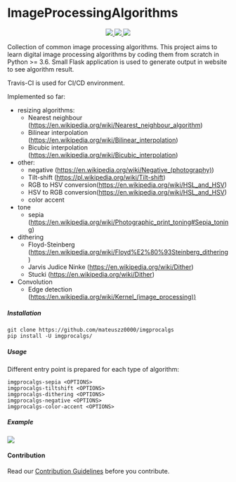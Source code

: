 <p align="center">
    <h1>ImageProcessingAlgorithms</h1>
</p>
<p align="center">
    <a href="https://travis-ci.com/github/mateuszz0000/imgprocalgs">
        <img src="https://travis-ci.com/mateuszz0000/imgprocalgs.svg?branch=master">
    </a>
    <a href="https://codecov.io/gh/mateuszz0000/imgprocalgs">
        <img src="https://img.shields.io/codecov/c/github/mateuszz0000/imgprocalgs">
    </a>
    <a href="https://www.python.org/">
        <img src="https://img.shields.io/badge/Made%20with-Python-1f425f.svg">
    </a>
</p>



Collection of common image processing algorithms. This project aims to learn digital image processing algorithms by coding them from scratch in Python >= 3.6. 
Small Flask application is used to generate output in website to see algorithm result.

Travis-CI is used for CI/CD environment.

Implemented so far:
* resizing algorithms:
    * Nearest neighbour (https://en.wikipedia.org/wiki/Nearest_neighbour_algorithm)
    * Bilinear interpolation (https://en.wikipedia.org/wiki/Bilinear_interpolation)
    * Bicubic interpolation (https://en.wikipedia.org/wiki/Bicubic_interpolation)
* other:
    * negative (https://en.wikipedia.org/wiki/Negative_(photography))
    * Tilt-shift (https://pl.wikipedia.org/wiki/Tilt-shift)
    * RGB to HSV conversion(https://en.wikipedia.org/wiki/HSL_and_HSV)
    * HSV to RGB conversion(https://en.wikipedia.org/wiki/HSL_and_HSV)
    * color accent
* tone
    * sepia (https://en.wikipedia.org/wiki/Photographic_print_toning#Sepia_toning)
* dithering
    * Floyd-Steinberg (https://en.wikipedia.org/wiki/Floyd%E2%80%93Steinberg_dithering)
    * Jarvis Judice Ninke (https://en.wikipedia.org/wiki/Dither)
    * Stucki (https://en.wikipedia.org/wiki/Dither)
* Convolution
    * Edge detection (https://en.wikipedia.org/wiki/Kernel_(image_processing))

##### Installation
```buildoutcfg
git clone https://github.com/mateuszz0000/imgprocalgs
pip install -U imgprocalgs/
```

##### Usage
Different entry point is prepared for each type of algorithm:
```buildoutcfg
imgprocalgs-sepia <OPTIONS>
imgprocalgs-tiltshift <OPTIONS>
imgprocalgs-dithering <OPTIONS>
imgprocalgs-negative <OPTIONS>
imgprocalgs-color-accent <OPTIONS>
```
##### Example
<img src="https://raw.githubusercontent.com/mateuszz0000/imgprocalgs/master/assets/example.png" ></br>

#### Contribution
Read our [Contribution Guidelines](CONTRIBUTING.md) before you contribute.

